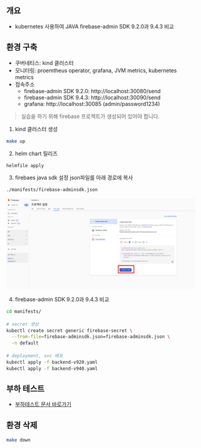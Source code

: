 ## 개요

* kubernetes 사용하여 JAVA firebase-admin SDK 9.2.0과 9.4.3 비교

## 환경 구축

* 쿠버네티스: kind 클러스터
* 모니터링: proemtheus operator, grafana, JVM metrics, kubernetes metrics
* 접속주소
  * firebase-admin SDK 9.2.0: http://localhost:30080/send
  * firebase-admin SDK 9.4.3: http://localhost:30090/send
  * grafana: http://localhost:30085 (admin/password1234)

> 실습을 하기 위해 firebase 프로젝트가 생성되어 있어야 합니다.

1. kind 클러스터 생성

```sh
make up
```

2. helm chart 릴리즈

```sh
helmfile apply
```

3. firebaes java sdk 설정 json파일를 아래 경로에 복사

```sh
./manifests/firebase-adminsdk.json
```

![](./imgs/firebase-sdk-json.png)

4. firebase-admin SDK 9.2.0과 9.4.3 비교

```sh
cd manifests/

# secret 생성
kubectl create secret generic firebase-secret \
  --from-file=firebase-adminsdk.json=firebase-adminsdk.json \
  -n default

# deployment, svc 배포
kubectl apply -f backend-v920.yaml
kubectl apply -f backend-v940.yaml
```

## 부하 테스트

* [부하테스트 문서 바로가기](./stress-test/)

## 환경 삭제

```sh
make down
```
